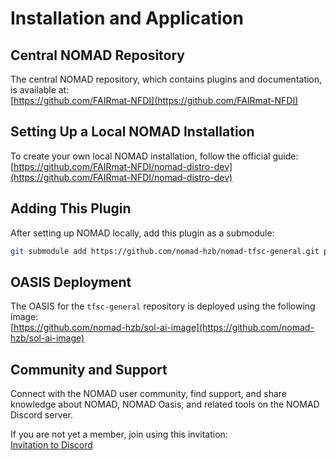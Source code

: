 # Installation and Application

## Central NOMAD Repository

The central NOMAD repository, which contains plugins and documentation, is available at:  
[https://github.com/FAIRmat-NFDI](https://github.com/FAIRmat-NFDI)

## Setting Up a Local NOMAD Installation

To create your own local NOMAD installation, follow the official guide:  
[https://github.com/FAIRmat-NFDI/nomad-distro-dev](https://github.com/FAIRmat-NFDI/nomad-distro-dev)

## Adding This Plugin

After setting up NOMAD locally, add this plugin as a submodule:

```bash
git submodule add https://github.com/nomad-hzb/nomad-tfsc-general.git packages/nomad-tfsc-general
```

## OASIS Deployment

The OASIS for the `tfsc-general` repository is deployed using the following image:  
[https://github.com/nomad-hzb/sol-ai-image](https://github.com/nomad-hzb/sol-ai-image)

## Community and Support

Connect with the NOMAD user community, find support, and share knowledge about NOMAD, NOMAD Oasis, and related tools on the NOMAD Discord server.

If you are not yet a member, join using this invitation:  
[Invitation to Discord](https://discord.gg/Gyzx3ukUw8)